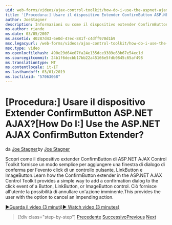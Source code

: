 ```yaml
---
uid: web-forms/videos/ajax-control-toolkit/how-do-i-use-the-aspnet-ajax-confirmbutton-extender
title: '[Procedura:] Usare il dispositivo Extender ConfirmButton ASP.NET AJAX? | Microsoft Docs'
author: JoeStagner
description: Informazioni su come il dispositivo extender ConfirmButton di ASP.NET AJAX Control Toolkit fornisce un modo semplice per aggiungere una finestra di dialogo di conferma per l'evento click di un pulsante, "l"....
ms.author: riande
ms.date: 03/05/2007
ms.assetid: 40287d43-6e0d-47ec-881f-c4dff970d1b9
msc.legacyurl: /web-forms/videos/ajax-control-toolkit/how-do-i-use-the-aspnet-ajax-confirmbutton-extender
msc.type: video
ms.openlocfilehash: 490e29d64e07fa24e135dce9389e63b67e54ec1d
ms.sourcegitcommit: 24b1f6decbb17bb22a45166e5fdb0845c65af498
ms.translationtype: MT
ms.contentlocale: it-IT
ms.lasthandoff: 03/01/2019
ms.locfileid: "57063068"
---
```

<a name="how-do-i-use-the-aspnet-ajax-confirmbutton-extender"></a><span data-ttu-id="00a77-104">[Procedura:] Usare il dispositivo Extender ConfirmButton ASP.NET AJAX?</span><span class="sxs-lookup"><span data-stu-id="00a77-104">[How Do I:] Use the ASP.NET AJAX ConfirmButton Extender?</span></span>
====================
<span data-ttu-id="00a77-105">da [Joe Stagner](https://github.com/JoeStagner)</span><span class="sxs-lookup"><span data-stu-id="00a77-105">by [Joe Stagner](https://github.com/JoeStagner)</span></span>

<span data-ttu-id="00a77-106">Scopri come il dispositivo extender ConfirmButton di ASP.NET AJAX Control Toolkit fornisce un modo semplice per aggiungere una finestra di dialogo di conferma per l'evento click di un controllo pulsante, LinkButton e ImageButton.</span><span class="sxs-lookup"><span data-stu-id="00a77-106">Learn how the ConfirmButton extender in the ASP.NET AJAX Control Toolkit provides a simple way to add a confirmation dialog to the click event of a Button, LinkButton, or ImageButton control.</span></span> <span data-ttu-id="00a77-107">Ciò fornisce all'utente la possibilità di annullare un'azione imminente.</span><span class="sxs-lookup"><span data-stu-id="00a77-107">This provides the user with the option to cancel an impending action.</span></span>

[<span data-ttu-id="00a77-108">&#9654;Guarda il video (3 minuti)</span><span class="sxs-lookup"><span data-stu-id="00a77-108">&#9654; Watch video (3 minutes)</span></span>](https://channel9.msdn.com/Blogs/ASP-NET-Site-Videos/how-do-i-use-the-aspnet-ajax-confirmbutton-extender)

> [!div class="step-by-step"]
> <span data-ttu-id="00a77-109">[Precedente](how-do-i-get-started-with-the-aspnet-ajax-animation-extender-control.md)
> [Successivo](how-do-i-use-the-aspnet-ajax-slider-control.md)</span><span class="sxs-lookup"><span data-stu-id="00a77-109">[Previous](how-do-i-get-started-with-the-aspnet-ajax-animation-extender-control.md)
[Next](how-do-i-use-the-aspnet-ajax-slider-control.md)</span></span>
